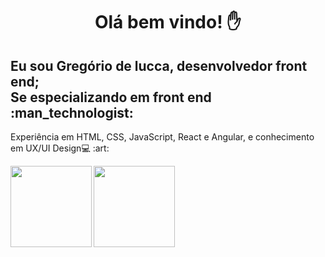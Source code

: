 <h1 align="center">Olá bem vindo! ✋</h1>
<h2>Eu sou Gregório de lucca, desenvolvedor front end;  <br>  Se especializando em front end :man_technologist:  </h2>

<p> Experiência em HTML, CSS, JavaScript, React e Angular, e conhecimento em UX/UI Design💻 :art: </p>

<img height="130em" align="left"   src="https://github-readme-stats.vercel.app/api/top-langs/?username=gregoriodelucca&theme=dracula&hide_border=false&&layout=compact"/>
<img  height="130em" align="center"   src="https://github-readme-stats.vercel.app/api?username=gregoriodelucca&count_private=true&include_all_commits=true&show_icons=true&theme=dracula&hide_border=false&show_owner=true"/>






